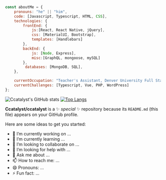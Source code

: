 ```javascript
const aboutMe = {
    pronouns: "he" || "him",
    code: [Javascript, Typescript, HTML, CSS],
    technologies: {
        frontEnd: {
            js:[React, React Native, jQuery],
            css: [MaterialUI, Bootstrap],
            templates: [Handlebars]
        },
        backEnd: {
            js: [Node, Express],
            misc:[GraphQL, mongoose, mySQL]
        },
         databases: [MongoDB, SQL],
    },

    currentOccupation: "Teacher's Assistant, Denver University Full Stack Web Development Bootcamp",
    currentChallenges: [Typescript, Vue, PHP, WordPress]
};
```
![Ccatalyst's GitHub stats](https://github-readme-stats.vercel.app/api?username=ccatalyst&count_private=true&theme=gotham&show_icons=true&border_color=2aa889)
[![Top Langs](https://github-readme-stats.vercel.app/api/top-langs/?username=ccatalyst&layout=compact&theme=gotham&border_color=2aa889&langs_count=6)](https://github.com/ccatalyst/github-readme-stats)





**Ccatalyst/ccatalyst** is a ✨ _special_ ✨ repository because its `README.md` (this file) appears on your GitHub profile.

Here are some ideas to get you started:

- 🔭 I’m currently working on ...
- 🌱 I’m currently learning ...
- 👯 I’m looking to collaborate on ...
- 🤔 I’m looking for help with ...
- 💬 Ask me about ...
- 📫 How to reach me: ...
- 😄 Pronouns: ...
- ⚡ Fun fact: ...
